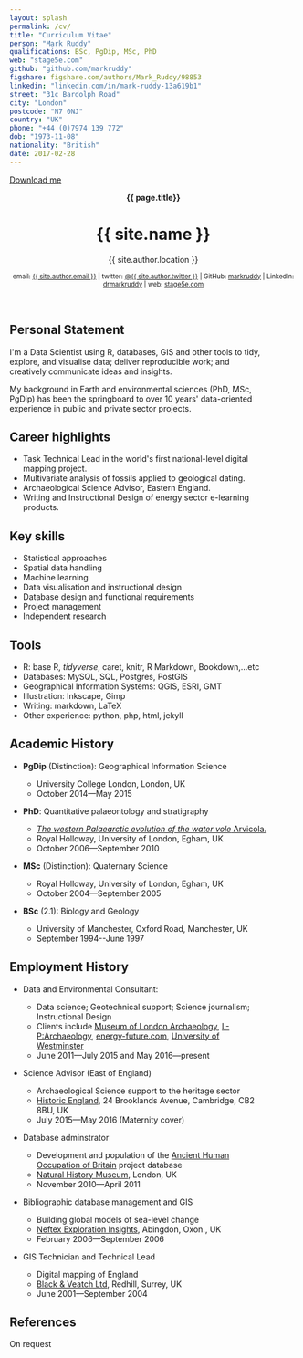 ```yaml
---
layout: splash
permalink: /cv/
title: "Curriculum Vitae"  
person: "Mark Ruddy"
qualifications: BSc, PgDip, MSc, PhD  
web: "stage5e.com"
github: "github.com/markruddy"  
figshare: figshare.com/authors/Mark_Ruddy/98853
linkedin: "linkedin.com/in/mark-ruddy-13a619b1"
street: "31c Bardolph Road"  
city: "London"  
postcode: "N7 0NJ"  
country: "UK"  
phone: "+44 (0)7974 139 772"  
dob: "1973-11-08"
nationality: "British"
date: 2017-02-28 
--- 
```


<a href="https://cdn.rawgit.com/markruddy/stage5e_files/06f678dc/cv-mark-ruddy-data-scientist.pdf" download>Download me</a>

<div style=" text-align: center">
<p><b>{{ page.title}}</b></p>



<h1>{{ site.name }}</h1>


<p>
    {{ site.author.location }}<br/>
</p>

</div>


<div style=" text-align: center; font-size: 80%">

email: <a href="mailto:{{ site.author.email }}">{{ site.author.email }}</a> | twitter: <a href="https://twitter.com/{{ site.twitter.username }}">@{{ site.author.twitter }}</a> | GitHub: <a href="http://github.com/{{ site.author.github }}">markruddy</a> | LinkedIn: <a href="https://www.linkedin.com/in/{{ author.linkedin }}">drmarkruddy</a> | web: <a href="http://www.stage5e.com/">stage5e.com</a>

</div>

<div style="float:left; font-size: 100%; margin-top: 20px; width: 90%" markdown="1">  


## Personal Statement

I'm a Data Scientist using R, databases, GIS and other tools to tidy, explore, and visualise data; deliver reproducible work; and creatively communicate ideas and insights.

My background in Earth and environmental sciences (PhD, MSc, PgDip) has been the springboard to over 10 years' data-oriented experience in public and private sector projects.

## Career highlights

* Task Technical Lead in the world's first national-level digital mapping project.
* Multivariate analysis of fossils applied to geological dating.
* Archaeological Science Advisor, Eastern England.
* Writing and Instructional Design of energy sector e-learning products.

## Key skills

* Statistical approaches
* Spatial data handling
* Machine learning
* Data visualisation and instructional design
* Database design and functional requirements
* Project management
* Independent research

## Tools

* R: base R, *tidyverse*, caret, knitr, R Markdown, Bookdown,...etc
* Databases: MySQL, SQL, Postgres, PostGIS
* Geographical Information Systems: QGIS, ESRI, GMT
* Illustration: Inkscape, Gimp
* Writing: markdown, LaTeX
* Other experience: python, php, html, jekyll


## Academic History

* **PgDip** (Distinction):&nbsp;Geographical Information Science
    * University College London, London, UK  
    * October 2014—May 2015

* **PhD**:&nbsp;Quantitative palaeontology and stratigraphy
    * [*The western Palaearctic evolution of the water vole* Arvicola.](http://dx.doi.org/10.6084/m9.figshare.94392)
    * Royal Holloway, University of London, Egham, UK  
    * October 2006—September 2010

* **MSc** (Distinction):&nbsp;Quaternary Science
    * Royal Holloway, University of London, Egham, UK  
    * October 2004—September 2005

* **BSc** (2.1):&nbsp;Biology and Geology
    * University of Manchester, Oxford Road, Manchester, UK
    * September 1994--June 1997


## Employment History

* Data and Environmental Consultant:
    * Data science; Geotechnical support; Science journalism; Instructional Design
    * Clients include [Museum of London Archaeology](http://www.mola.org.uk/), [L-P:Archaeology](http://www.lparchaeology.com/cms/), [energy-future.com](http://energy-future.com), [University of Westminster](https://www.westminster.ac.uk/)
    * June 2011—July 2015 and May 2016—present

* Science Advisor (East of England)
    * Archaeological Science support to the heritage sector
    * [Historic England](http://www.historicengland.org.uk/advice/technical-advice/archaeological-science/science-advisors/), 24 Brooklands Avenue, Cambridge, CB2 8BU, UK 
    * July 2015—May 2016 (Maternity cover)

* Database adminstrator
    * Development and population of the [Ancient Human Occupation of Britain](http://www.ahobproject.org/) project database
    * [Natural History Museum](http://www.nhm.ac.uk/), London, UK
    * November 2010—April 2011

* Bibliographic database management and GIS
    * Building global models of sea-level change
    * [Neftex Exploration Insights](http://www.neftex.com/), Abingdon, Oxon., UK
    * February 2006—September 2006

* GIS Technician and Technical Lead
    * Digital mapping of England
    * [Black & Veatch Ltd](http://bv.com/), Redhill, Surrey, UK
    * June 2001—September 2004


## References

On request


<!--

## Selected Publications

Brace, S., **Ruddy, M**., Miller, R., Schreve, D., Stewart, J., Barnes, I. (2016). [The colonisation history of British water vole (*Arvicola amphibius*[L., 1758]): origins and development of the Celtic Fringe.](http://rspb.royalsocietypublishing.org/content/283/1829/20160130) *Proceedings of the Royal Society of London B: Biological Sciences* 283 (1829). doi:10.1098/rspb.2016.0130.

**Ruddy, M**. (2013). The hills (and seas) are alive with the sounds of seismic, in: *How the Energy Industry Works: The Ultimate Guide to Energy*. Silverstone Communications Ltd (Energy Future), pp. 26–29.

**Ruddy, M**. (2012) Methane Hydrates: Ice on Fire. In: *Everything You Wanted to Know About Gas ... but Were Afraid to Ask*. Produced for the 25th World Gas Conference -- Kuala Lumpur. Silverstone Communications Ltd (Energy Future). pp. 86–89.

Polly, P. D., Killick, L., and **Ruddy, M**. (2011). [Using left-right asymmetry to estimate non-genetic variation in vole teeth (Arvicolinae, Muroidae, Rodentia).](http://palaeo-electronica.org/2011_3/24_polly/index.html) *Palaeontologia Electronica*, 14(3; 41A).
-->  
</div>












